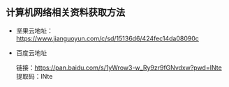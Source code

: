 ## 计算机网络相关资料获取方法

- 坚果云地址：https://www.jianguoyun.com/c/sd/15136d6/424fec14da08090c

- 百度云地址

  链接：https://pan.baidu.com/s/1yWrow3-w_Ry9zr9fGNvdxw?pwd=INte 
  提取码：INte 
  

